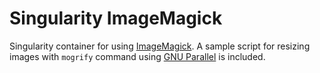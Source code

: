 # Singularity ImageMagick

Singularity container for using [ImageMagick](https://imagemagick.org/). A sample script for resizing images with `mogrify` command using [GNU Parallel](https://www.gnu.org/software/parallel/) is included.
